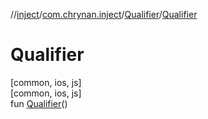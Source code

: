//[inject](../../../index.md)/[com.chrynan.inject](../index.md)/[Qualifier](index.md)/[Qualifier](-qualifier.md)

# Qualifier

[common, ios, js]\
[common, ios, js]\
fun [Qualifier](-qualifier.md)()
